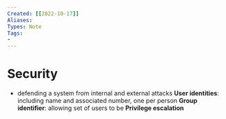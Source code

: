 ```yaml
---
Created: [[2022-10-17]]
Aliases: 
Types: Note
Tags: 
- 
---
```

# Security
- defending a system from internal and external attacks
**User identities**: including name and associated number, one per person
**Group identifier**: allowing set of users to be 
**Privilege escalation**